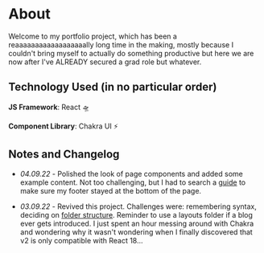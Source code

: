 # About
Welcome to my portfolio project, which has been a reaaaaaaaaaaaaaaaaaally long time in the making, mostly because I couldn't bring myself to actually do something productive but here we are now after I've ALREADY secured a grad role but whatever.

## Technology Used (in no particular order)
**JS Framework**: React 🛸

**Component Library**: Chakra UI ⚡

## Notes and Changelog
- *04.09.22* - Polished the look of page components and added some example content. Not too challenging, but I had to search a [guide](https://dev.to/gedalyakrycer/ohsnap-this-how-to-pin-footers-in-react-3k1k) to make sure my footer stayed at the bottom of the page.

- *03.09.22* - Revived this project. Challenges were: remembering syntax, deciding on [folder structure](https://infinum.com/handbook/frontend/react/project-structure). Reminder to use a layouts folder if a blog ever gets introduced. I just spent an hour messing around with Chakra and wondering why it wasn't wondering when I finally discovered that v2 is only compatible with React 18...